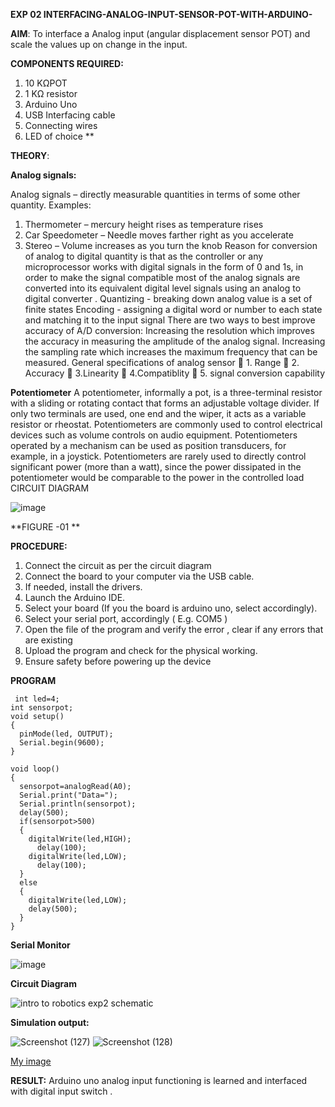 **EXP 02  INTERFACING-ANALOG-INPUT-SENSOR-POT-WITH-ARDUINO-**

**AIM**:  To interface a Analog  input (angular displacement sensor POT) and scale the values up on change in the input.


**COMPONENTS REQUIRED:**
1.	10 KΩPOT
2.	1 KΩ resistor 
3.	Arduino Uno 
4.	USB Interfacing cable 
5.	Connecting wires 
6.	LED of choice 
**


**THEORY**: 

**Analog signals:**

Analog signals – directly measurable quantities in terms of some other quantity.
Examples:
1. Thermometer – mercury height rises as temperature rises
2. Car Speedometer – Needle moves farther right as you accelerate
3. Stereo – Volume increases as you turn the knob
Reason for conversion of analog to digital quantity is that as the controller or any microprocessor works with digital signals in the form of 0 and 1s, in order to make the signal compatible  most of the analog signals are converted into its equivalent digital level signals using an analog to digital converter .
Quantizing - breaking down analog value is a set of finite states
Encoding - assigning a digital word or number to each state and matching it to the input signal
 There are two ways to best improve accuracy of A/D conversion:
Increasing the resolution which improves the accuracy in measuring the amplitude of the analog signal.
Increasing the sampling rate which increases the maximum frequency that can be measured.
General specifications of analog sensor
	1. Range
	2. Accuracy
	3.Linearity
	4.Compatiblity
	5. signal conversion capability

**Potentiometer**
A potentiometer, informally a pot, is a three-terminal resistor with a sliding or rotating contact that forms an adjustable voltage divider. If only two terminals are used, one end and the wiper, it acts as a variable resistor or rheostat.
Potentiometers are commonly used to control electrical devices such as volume controls on audio equipment. Potentiometers operated by a mechanism can be used as position transducers, for example, in a joystick. Potentiometers are rarely used to directly control significant power (more than a watt), since the power dissipated in the potentiometer would be comparable to the power in the controlled load
CIRCUIT DIAGRAM





![image](https://user-images.githubusercontent.com/36288975/163530788-eec3cdc3-95e8-4d2d-8349-6d0ea4c9439c.png)

**FIGURE -01
**

**PROCEDURE:**

1.	Connect the circuit as per the circuit diagram 
2.	Connect the board to your computer via the USB cable.
3.	If needed, install the drivers.
4.	Launch the Arduino IDE.
5.	Select your board (If you the board is arduino uno, select accordingly).
6.	Select your serial port, accordingly ( E.g. COM5 )
7.	Open the file of the program  and verify the error , clear if any errors that are existing 
8.	Upload the program and check for the physical working. 
9.	Ensure safety before powering up the device 



**PROGRAM** 
```
 int led=4;
int sensorpot;
void setup()
{
  pinMode(led, OUTPUT);
  Serial.begin(9600);
}

void loop()
{
  sensorpot=analogRead(A0);
  Serial.print("Data=");
  Serial.println(sensorpot);
  delay(500);
  if(sensorpot>500)
  {
    digitalWrite(led,HIGH);
      delay(100);
    digitalWrite(led,LOW);
      delay(100);
  }
  else
  {
    digitalWrite(led,LOW);
    delay(500);
  }
}
  ```
**Serial Monitor**

![image](https://github.com/SriSaiPriyaSenthilvel/EXPERIMENT-NO--03-INTERFACING-ANALOG-INPUT-SENSOR-POT-WITH-ARDUINO-/assets/119475702/d6bc376c-5e11-4a95-9f04-d53af15f9eb5)

**Circuit Diagram**

![intro to robotics exp2 schematic](https://github.com/SriSaiPriyaSenthilvel/EXPERIMENT-NO--03-INTERFACING-ANALOG-INPUT-SENSOR-POT-WITH-ARDUINO-/assets/119475702/f20f1dc2-a782-4a35-a10e-3a0cff293c97)

**Simulation output:** 

![Screenshot (127)](https://github.com/SriSaiPriyaSenthilvel/EXPERIMENT-NO--03-INTERFACING-ANALOG-INPUT-SENSOR-POT-WITH-ARDUINO-/assets/119475702/0cba7dd7-bf77-43e0-9ca2-c50c1d59b579)
![Screenshot (128)](https://github.com/SriSaiPriyaSenthilvel/EXPERIMENT-NO--03-INTERFACING-ANALOG-INPUT-SENSOR-POT-WITH-ARDUINO-/assets/119475702/d80b8d44-327e-4c5a-b6e2-5726ca4fe00b)


[My image](username.github.com/repository/img/image.jpg)


**RESULT:**
Arduino uno analog input functioning is learned and interfaced with digital input switch .
